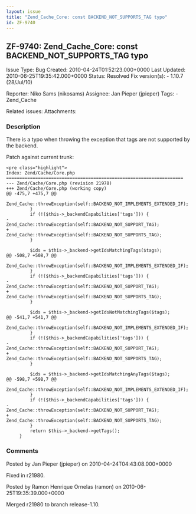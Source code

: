```yaml
---
layout: issue
title: "Zend_Cache_Core: const BACKEND_NOT_SUPPORTS_TAG typo"
id: ZF-9740
---
```


ZF-9740: Zend\_Cache\_Core: const BACKEND\_NOT\_SUPPORTS\_TAG typo
------------------------------------------------------------------

 Issue Type: Bug Created: 2010-04-24T01:52:23.000+0000 Last Updated: 2010-06-25T19:35:42.000+0000 Status: Resolved Fix version(s): - 1.10.7 (28/Jul/10)
 
 Reporter:  Niko Sams (nikosams)  Assignee:  Jan Pieper (jpieper)  Tags: - Zend\_Cache
 
 Related issues: 
 Attachments: 
### Description

There is a typo when throwing the exception that tags are not supported by the backend.

Patch against current trunk:

 
    <pre class="highlight">
    Index: Zend/Cache/Core.php                                         
    ===================================================================
    --- Zend/Cache/Core.php (revision 21978)                           
    +++ Zend/Cache/Core.php (working copy)                             
    @@ -475,7 +475,7 @@                                                
                 Zend_Cache::throwException(self::BACKEND_NOT_IMPLEMENTS_EXTENDED_IF);
             }                                                                        
             if (!($this->_backendCapabilities['tags'])) {                            
    -            Zend_Cache::throwException(self::BACKEND_NOT_SUPPORT_TAG);           
    +            Zend_Cache::throwException(self::BACKEND_NOT_SUPPORTS_TAG);          
             }                                                                        
                                                                                      
             $ids = $this->_backend->getIdsMatchingTags($tags);                       
    @@ -508,7 +508,7 @@                                                               
                 Zend_Cache::throwException(self::BACKEND_NOT_IMPLEMENTS_EXTENDED_IF);
             }
             if (!($this->_backendCapabilities['tags'])) {
    -            Zend_Cache::throwException(self::BACKEND_NOT_SUPPORT_TAG);
    +            Zend_Cache::throwException(self::BACKEND_NOT_SUPPORTS_TAG);
             }
    
             $ids = $this->_backend->getIdsNotMatchingTags($tags);
    @@ -541,7 +541,7 @@
                 Zend_Cache::throwException(self::BACKEND_NOT_IMPLEMENTS_EXTENDED_IF);
             }
             if (!($this->_backendCapabilities['tags'])) {
    -            Zend_Cache::throwException(self::BACKEND_NOT_SUPPORT_TAG);
    +            Zend_Cache::throwException(self::BACKEND_NOT_SUPPORTS_TAG);
             }
    
             $ids = $this->_backend->getIdsMatchingAnyTags($tags);
    @@ -598,7 +598,7 @@
                 Zend_Cache::throwException(self::BACKEND_NOT_IMPLEMENTS_EXTENDED_IF);
             }
             if (!($this->_backendCapabilities['tags'])) {
    -            Zend_Cache::throwException(self::BACKEND_NOT_SUPPORT_TAG);
    +            Zend_Cache::throwException(self::BACKEND_NOT_SUPPORTS_TAG);
             }
             return $this->_backend->getTags();
         }


 

 

### Comments

Posted by Jan Pieper (jpieper) on 2010-04-24T04:43:08.000+0000

Fixed in r21980.

 

 

Posted by Ramon Henrique Ornelas (ramon) on 2010-06-25T19:35:39.000+0000

Merged r21980 to branch release-1.10.

 

 